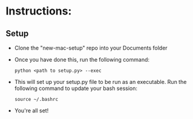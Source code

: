 # Instructions: #

## Setup ##

- Clone the "new-mac-setup" repo into your Documents folder

- Once you have done this, run the following command:

  `python <path to setup.py> --exec`

- This will set up your setup.py file to be run as an executable. Run the following command to update your bash session:

  `source ~/.bashrc`

- You're all set!
